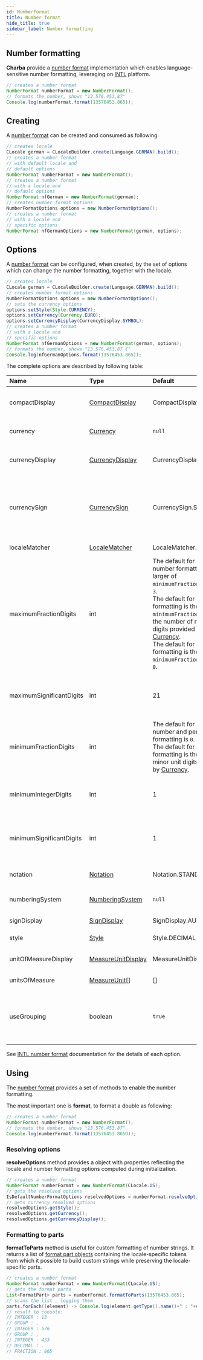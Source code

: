 ```yaml
---
id: NumberFormat
title: Number format
hide_title: true
sidebar_label: Number formatting
---
```

## Number formatting

**Charba** provide a [number format](https://pepstock-org.github.io/Charba/5.0/org/pepstock/charba/client/intl/NumberFormat.html) implementation which enables language-sensitive number formatting, leveraging on [INTL](https://developer.mozilla.org/en-US/docs/Web/JavaScript/Reference/Global_Objects/Intl/NumberFormat) platform.

```java
// creates a number format
NumberFormat numberFormat = new NumberFormat();
// formats the number, shows "13.576.453,87"
Console.log(numberFormat.format(13576453.865));
```

## Creating

A [number format](https://pepstock-org.github.io/Charba/5.0/org/pepstock/charba/client/intl/NumberFormat.html) can be created and consumed as following: 

```java
// creates locale
CLocale german = CLocaleBuilder.create(Language.GERMAN).build();
// creates a number format
// with default locale and
// default options
NumberFormat numberFormat = new NumberFormat();
// creates a number format
// with a locale and
// default options
NumberFormat nfGerman = new NumberFormat(german);
// creates number format options
NumberFormatOptions options = new NumberFormatOptions();
// creates a number format
// with a locale and
// specific options
NumberFormat nfGermanOptions = new NumberFormat(german, options);
```

## Options

A [number format](https://pepstock-org.github.io/Charba/5.0/org/pepstock/charba/client/intl/NumberFormat.html) can be configured, when created, by the set of options which can change the number formatting, together with the locale.

```java
// creates locale
CLocale german = CLocaleBuilder.create(Language.GERMAN).build();
// creates number format options
NumberFormatOptions options = new NumberFormatOptions();
// sets the currency options
options.setStyle(Style.CURRENCY);
options.setCurrency(Currency.EURO);
options.setCurrencyDisplay(CurrencyDisplay.SYMBOL);
// creates a number format
// with a locale and
// specific options
NumberFormat nfGermanOptions = new NumberFormat(german, options);
// formats the number, shows "13.576.453,87 €"
Console.log(nfGermanOptions.format(13576453.865)); 
```

The complete options are described by following table:

| Name | Type | Default | Description
| :- | :- | :- | :-
| compactDisplay | [CompactDisplay](https://pepstock-org.github.io/Charba/5.0/org/pepstock/charba/client/intl/enums/CompactDisplay.html) | CompactDisplay.SHORT | Set the compact display when `notation` is set to Notation.COMPACT.
| currency | [Currency](https://pepstock-org.github.io/Charba/5.0/org/pepstock/charba/client/intl/enums/Currency.html) | `null` | The currency to use in currency formatting. 
| currencyDisplay | [CurrencyDisplay](https://pepstock-org.github.io/Charba/5.0/org/pepstock/charba/client/intl/enums/CurrencyDisplay.html) | CurrencyDisplay.SYMBOL | How to display the currency in currency formatting.
| currencySign | [CurrencySign](https://pepstock-org.github.io/Charba/5.0/org/pepstock/charba/client/intl/enums/CurrencySign.html) | CurrencySign.STANDARD | In many locales, accounting format means to wrap the number with parentheses instead of appending a minus sign. 
| localeMatcher | [LocaleMatcher](https://pepstock-org.github.io/Charba/5.0/org/pepstock/charba/client/intl/enums/LocaleMatcher.html) | LocaleMatcher.BEST_FIT | The locale matching algorithm to use.
| maximumFractionDigits | int | The default for plain number formatting is the larger of `minimumFractionDigits` and `3`.<br/>The default for currency formatting is the larger of `minimumFractionDigits` and the number of minor unit digits provided by [Currency](https://pepstock-org.github.io/Charba/5.0/org/pepstock/charba/client/intl/enums/Currency.html).<br/>The default for percent formatting is the larger of `minimumFractionDigits` and `0`.  | The maximum number of fraction digits to use.<br/>Possible values are from 0 to 20.
| maximumSignificantDigits | int | 21 | The maximum number of significant digits to use.<br/>Possible values are from 1 to 21.
| minimumFractionDigits | int | The default for plain number and percent formatting is `0`.<br/>The default for currency formatting is the number of minor unit digits provided by [Currency](https://pepstock-org.github.io/Charba/5.0/org/pepstock/charba/client/intl/enums/Currency.html). | The minimum number of fraction digits to use.<br/>Possible values are from 0 to 20.
| minimumIntegerDigits | int | 1 | The minimum number of integer digits to use.<br/>Possible values are from 1 to 21.
| minimumSignificantDigits | int | 1 | The minimum number of significant digits to use.<br/>Possible values are from 1 to 21.
| notation | [Notation](https://pepstock-org.github.io/Charba/5.0/org/pepstock/charba/client/intl/enums/Notation.html) | Notation.STANDARD | The formatting that should be displayed for the number.
| numberingSystem | [NumberingSystem](https://pepstock-org.github.io/Charba/5.0/org/pepstock/charba/client/intl/enums/NumberingSystem.html) | `null` | The numbering system to use for number formatting. 
| signDisplay | [SignDisplay](https://pepstock-org.github.io/Charba/5.0/org/pepstock/charba/client/intl/enums/SignDisplay.html) | SignDisplay.AUTO | When to display the sign for the number.
| style | [Style](https://pepstock-org.github.io/Charba/5.0/org/pepstock/charba/client/intl/enums/Style.html) | Style.DECIMAL | The formatting style to use.
| unitOfMeasureDisplay | [MeasureUnitDisplay](https://pepstock-org.github.io/Charba/5.0/org/pepstock/charba/client/intl/enums/MeasureUnitDisplay.html) | MeasureUnitDisplay.SHORT | The unit formatting style to use in unit formatting.
| unitsOfMeasure | [MeasureUnit](https://pepstock-org.github.io/Charba/5.0/org/pepstock/charba/client/intl/enums/MeasureUnit[].html)[] | [] | The unit to use in unit formatting.
| useGrouping | boolean | `true` | Whether to use grouping separators, such as thousands separators or thousand/lakh/crore separators.

See [INTL number format](https://developer.mozilla.org/en-US/docs/Web/JavaScript/Reference/Global_Objects/Intl/NumberFormat/NumberFormat#parameters) documentation for the details of each option.

## Using

The [number format](https://pepstock-org.github.io/Charba/5.0/org/pepstock/charba/client/intl/NumberFormat.html) provides a set of methods to enable the number formatting.

The most important one is **format**, to format a double as following:

```java
// creates a number format
NumberFormat numberFormat = new NumberFormat();
// formats the number, shows "13.576.453,87"
Console.log(numberFormat.format(13576453.865D));
```

### Resolving options

**resolveOptions** method provides a object with properties reflecting the locale and number formatting options computed during initialization.

```java
// creates a number format
NumberFormat numberFormat = new NumberFormat(CLocale.US);
// gets the resolved options
IsDefaultNumberFormatOptions resolvedOptions = numberFormat.resolveOptions();
// gets currency resolved options
resolvedOptions.getStyle();
resolvedOptions.getCurrency();
resolvedOptions.getCurrencyDisplay();
```

### Formatting to parts

**formatToParts** method is useful for custom formatting of number strings. It returns a list of [format part objects](https://pepstock-org.github.io/Charba/5.0/org/pepstock/charba/client/intl/FormatPart.html) containing the locale-specific tokens from which it possible to build custom strings while preserving the locale-specific parts.

```java
// creates a number format
NumberFormat numberFormat = new NumberFormat(CLocale.US);
// gets the format parts
List<FormatPart> parts = numberFormat.formatToParts(13576453.865);
// scans the list , logging them
parts.forEach((element) -> Console.log(element.getType().name()+" : "+element.getValue()));
// result to console:
// INTEGER : 13
// GROUP : ,
// INTEGER : 576
// GROUP : ,
// INTEGER : 453
// DECIMAL : .
// FRACTION : 865
```
